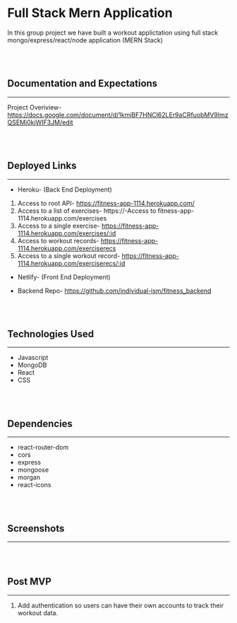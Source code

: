 # Full Stack Mern Application

In this group project we have built a workout applictation using full stack mongo/express/react/node application (MERN Stack)

<br></br>
## Documentation and Expectations
---
Project Overiview- https://docs.google.com/document/d/1kmjBF7HNCl62LEr9aCRfuobMV9ImzQSEMi0kjWIF3JM/edit

<br></br>
## Deployed Links
---
* Heroku- (Back End Deployment)
1. Access to root API- https://fitness-app-1114.herokuapp.com/
2. Access to a list of exercises- https://-Access to fitness-app-1114.herokuapp.com/exercises
3. Access to a single exercise- https://fitness-app-1114.herokuapp.com/exercises/:id
4. Access to workout records- https://fitness-app-1114.herokuapp.com/exerciserecs
5. Access to a single workout record- https://fitness-app-1114.herokuapp.com/exerciserecs/:id


* Netlify- (Front End Deployment)

* Backend Repo- https://github.com/individual-ism/fitness_backend

</br></br>
## Technologies Used
---
* Javascript
* MongoDB
* React
* CSS

<br></br>
## Dependencies
---
* react-router-dom
* cors
* express
* mongoose
* morgan
* react-icons

<br></br>
## Screenshots
---


<br></br>
## Post MVP
---
1. Add authentication so users can have their own accounts to track their workout data.